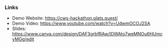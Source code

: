 ### Links
- Demo Website: https://cws-hackathon.plats.quest/
- Demo Video: https://www.youtube.com/watch?v=UdwmOCOJ2SA
- Slides: https://www.canva.com/design/DAF3grbfRAw/lDWAto7weMNOu6HUmcyMGg/edit
